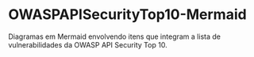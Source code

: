 # OWASPAPISecurityTop10-Mermaid
Diagramas em Mermaid envolvendo itens que integram a lista de vulnerabilidades da OWASP API Security Top 10.
